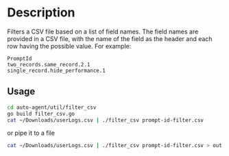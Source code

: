 # Description

Filters a CSV file based on a list of field names. The field names are provided in a CSV file, with
the name of the field as the header and each row having the possible value. For example:

```csv
PromptId
two_records.same_record.2.1
single_record.hide_performance.1
```

## Usage

```sh
cd auto-agent/util/filter_csv
go build filter_csv.go
cat ~/Downloads/userLogs.csv | ./filter_csv prompt-id-filter.csv
```

or pipe it to a file

```sh
cat ~/Downloads/userLogs.csv | ./filter_csv prompt-id-filter.csv > out.csv
```
